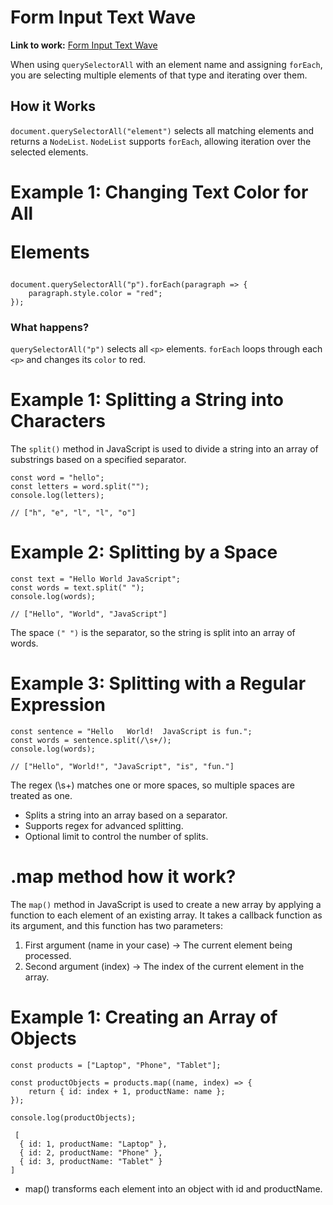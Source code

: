 # Form Input Text Wave

**Link to work:** [Form Input Text Wave](https://arduino731.github.io/JavaScript-Algorithms-and-Data-Structures/2project/)

When using `querySelectorAll` with an element name and assigning `forEach`, you are selecting multiple elements of that type and iterating over them.

## How it Works
`document.querySelectorAll("element")` selects all matching elements and returns a `NodeList`.
`NodeList` supports `forEach`, allowing iteration over the selected elements.

# Example 1: Changing Text Color for All <p> Elements

`````
document.querySelectorAll("p").forEach(paragraph => {
    paragraph.style.color = "red";
});

`````

### What happens?

`querySelectorAll("p")` selects all `<p>` elements.
`forEach` loops through each `<p>` and changes its `color` to red.


# Example 1: Splitting a String into Characters
The `split()` method in JavaScript is used to divide a string into an array of substrings based on a specified separator.

`````
const word = "hello";
const letters = word.split(""); 
console.log(letters);

// ["h", "e", "l", "l", "o"]

`````

# Example 2: Splitting by a Space

`````
const text = "Hello World JavaScript";
const words = text.split(" "); 
console.log(words);

// ["Hello", "World", "JavaScript"]

`````
 The space `(" ")` is the separator, so the string is split into an array of words.

# Example 3: Splitting with a Regular Expression

`````
const sentence = "Hello   World!  JavaScript is fun.";
const words = sentence.split(/\s+/); 
console.log(words);

// ["Hello", "World!", "JavaScript", "is", "fun."]

`````

The regex (\s+) matches one or more spaces, so multiple spaces are treated as one.

+ Splits a string into an array based on a separator.
+ Supports regex for advanced splitting.
+ Optional limit to control the number of splits.

# .map method how it work? 

The `map()` method in JavaScript is used to create a new array by applying a function to each element of an existing array. It takes a callback function as its argument, and this function has two parameters:

1. First argument (name in your case) → The current element being processed.
2. Second argument (index) → The index of the current element in the array.

# Example 1: Creating an Array of Objects

`````
const products = ["Laptop", "Phone", "Tablet"];

const productObjects = products.map((name, index) => {
    return { id: index + 1, productName: name };
});

console.log(productObjects);
`````

`````
 [
  { id: 1, productName: "Laptop" },
  { id: 2, productName: "Phone" },
  { id: 3, productName: "Tablet" }
]
`````

+ map() transforms each element into an object with id and productName.